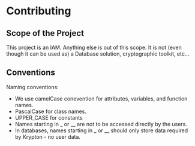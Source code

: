 # Contributing

## Scope of the Project

This project is an IAM. Anything else is out of this scope. It is not (even though it can be used as) a Database solution, cryptographic toolkit, etc...

## Conventions

Naming conventions:
- We use camelCase conevention for attributes, variables, and function names.
- PascalCase for class names.
- UPPER_CASE for constants
- Names starting in _ or __ are not to be accessed directly by the users.
- In databases, names starting in _ or __ should only store data required by Krypton - no user data.
